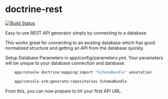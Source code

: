 doctrine-rest
=============

[![Build Status](https://travis-ci.org/jdgriffith/doctrine-rest.svg?branch=master)](https://travis-ci.org/jdgriffith/doctrine-rest)

Easy to use REST API generator simply by connecting to a database

This works great for connecting to an existing database which has good normalized structure and getting an API from 
the database quickly. 

Setup Database Parameters in app/config/parameters.yml. Your parameters will be unique to your database connection 
and database.


```bash
    app/console doctrine:mapping:import "SchemaBundle" annotation
```

```bash
    app/console orm:generate:repositories SchemaBundle
```

From this, you can now prepare to hit your first API URL.


